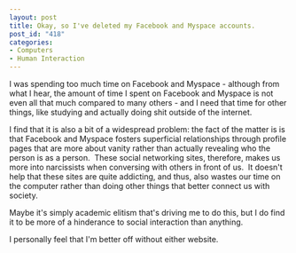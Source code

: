 ```yaml
--- 
layout: post
title: Okay, so I've deleted my Facebook and Myspace accounts.
post_id: "418"
categories:
- Computers
- Human Interaction
---
```

I was spending too much time on Facebook and Myspace - although from what I hear, the amount of time I spent on Facebook and Myspace is not even all that much compared to many others - and I need that time for other things, like studying and actually doing shit outside of the internet.

I find that it is also a bit of a widespread problem: the fact of the matter is is that Facebook and Myspace fosters superficial relationships through profile pages that are more about vanity rather than actually revealing who the person is as a person.  These social networking sites, therefore, makes us more into narcissists when conversing with others in front of us.  It doesn't help that these sites are quite addicting, and thus, also wastes our time on the computer rather than doing other things that better connect us with society.

Maybe it's simply academic elitism that's driving me to do this, but I do find it to be more of a hinderance to social interaction than anything.

I personally feel that I'm better off without either website.
